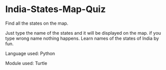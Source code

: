 # India-States-Map-Quiz
Find all the states on the map.

Just type the name of the states and it will be displayed on the map.
if you type wrong name nothing happens.
Learn names of the states of India by fun.

Language used:
Python

Module used:
Turtle
